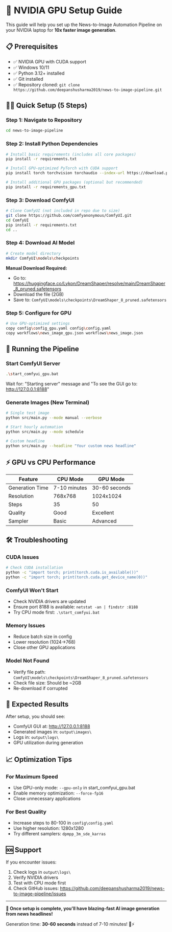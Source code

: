# 🚀 NVIDIA GPU Setup Guide

This guide will help you set up the News-to-Image Automation Pipeline on your NVIDIA laptop for **10x faster image generation**.

## 📋 Prerequisites

- ✅ NVIDIA GPU with CUDA support
- ✅ Windows 10/11
- ✅ Python 3.12+ installed
- ✅ Git installed
- ✅ Repository cloned: `git clone https://github.com/deepanshusharma2019/news-to-image-pipeline.git`

## 🏃‍♂️ Quick Setup (5 Steps)

### Step 1: Navigate to Repository
```bash
cd news-to-image-pipeline
```

### Step 2: Install Python Dependencies
```bash
# Install basic requirements (includes all core packages)
pip install -r requirements.txt

# Install GPU-optimized PyTorch with CUDA support
pip install torch torchvision torchaudio --index-url https://download.pytorch.org/whl/cu121

# Install additional GPU packages (optional but recommended)
pip install -r requirements_gpu.txt
```

### Step 3: Download ComfyUI
```bash
# Clone ComfyUI (not included in repo due to size)
git clone https://github.com/comfyanonymous/ComfyUI.git
cd ComfyUI
pip install -r requirements.txt
cd ..
```

### Step 4: Download AI Model
```bash
# Create model directory
mkdir ComfyUI\models\checkpoints
```

**Manual Download Required:**
- Go to: https://huggingface.co/Lykon/DreamShaper/resolve/main/DreamShaper_8_pruned.safetensors
- Download the file (2GB)
- Save to: `ComfyUI\models\checkpoints\DreamShaper_8_pruned.safetensors`

### Step 5: Configure for GPU
```bash
# Use GPU-optimized settings
copy config\config_gpu.yaml config\config.yaml
copy workflows\news_image_gpu.json workflows\news_image.json
```

## 🚀 Running the Pipeline

### Start ComfyUI Server
```bash
.\start_comfyui_gpu.bat
```
Wait for: "Starting server" message and "To see the GUI go to: http://127.0.0.1:8188"

### Generate Images (New Terminal)
```bash
# Single test image
python src/main.py --mode manual --verbose

# Start hourly automation
python src/main.py --mode schedule

# Custom headline
python src/main.py --headline "Your custom news headline"
```

## ⚡ GPU vs CPU Performance

| Feature | CPU Mode | GPU Mode |
|---------|----------|----------|
| Generation Time | 7-10 minutes | 30-60 seconds |
| Resolution | 768x768 | 1024x1024 |
| Steps | 35 | 50 |
| Quality | Good | Excellent |
| Sampler | Basic | Advanced |

## 🛠️ Troubleshooting

### CUDA Issues
```bash
# Check CUDA installation
python -c "import torch; print(torch.cuda.is_available())"
python -c "import torch; print(torch.cuda.get_device_name(0))"
```

### ComfyUI Won't Start
- Check NVIDIA drivers are updated
- Ensure port 8188 is available: `netstat -an | findstr :8188`
- Try CPU mode first: `.\start_comfyui.bat`

### Memory Issues
- Reduce batch size in config
- Lower resolution (1024→768)
- Close other GPU applications

### Model Not Found
- Verify file path: `ComfyUI\models\checkpoints\DreamShaper_8_pruned.safetensors`
- Check file size: Should be ~2GB
- Re-download if corrupted

## 🎯 Expected Results

After setup, you should see:
- ComfyUI GUI at: http://127.0.0.1:8188
- Generated images in: `output\images\`
- Logs in: `output\logs\`
- GPU utilization during generation

## 📈 Optimization Tips

### For Maximum Speed
- Use GPU-only mode: `--gpu-only` in start_comfyui_gpu.bat
- Enable memory optimization: `--force-fp16`
- Close unnecessary applications

### For Best Quality
- Increase steps to 80-100 in `config\config.yaml`
- Use higher resolution: 1280x1280
- Try different samplers: `dpmpp_3m_sde_karras`

## 🆘 Support

If you encounter issues:
1. Check logs in `output\logs\`
2. Verify NVIDIA drivers
3. Test with CPU mode first
4. Check GitHub issues: https://github.com/deepanshusharma2019/news-to-image-pipeline/issues

---

**🎉 Once setup is complete, you'll have blazing-fast AI image generation from news headlines!**

Generation time: **30-60 seconds** instead of 7-10 minutes! 🚀⚡
